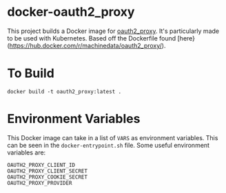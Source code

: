 # docker-oauth2_proxy

This project builds a Docker image for [oauth2_proxy](https://github.com/bitly/oauth2_proxy).  It's particularly made to be used with Kubernetes. Based off the Dockerfile found [here}(https://hub.docker.com/r/machinedata/oauth2_proxy/).

# To Build

```
docker build -t oauth2_proxy:latest .
```

# Environment Variables

This Docker image can take in a list of `VARS` as environment variables.  This can be seen in the `docker-entrypoint.sh` file. Some useful environment variables are:

```
OAUTH2_PROXY_CLIENT_ID
OAUTH2_PROXY_CLIENT_SECRET
OAUTH2_PROXY_COOKIE_SECRET
OAUTH2_PROXY_PROVIDER
```


